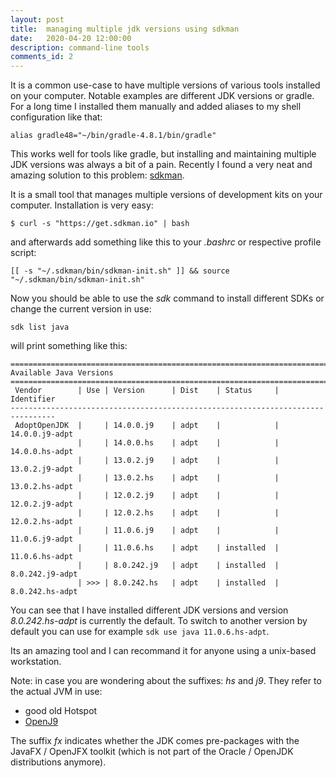 ```yaml
---
layout: post
title:  managing multiple jdk versions using sdkman
date:   2020-04-20 12:00:00
description: command-line tools
comments_id: 2
---
```


It is a common use-case to have multiple versions of various tools installed on your computer.
Notable examples are different JDK versions or gradle. For a long time I installed them manually
and added aliases to my shell configuration like that:

```shell script
alias gradle48="~/bin/gradle-4.8.1/bin/gradle"
```

This works well for tools like gradle, but installing and maintaining multiple JDK versions was always
a bit of a pain. Recently I found a very neat and amazing solution to this problem: [sdkman](https://sdkman.io/).

It is a small tool that manages multiple versions of development kits on your computer. Installation is very easy:

```shell script
$ curl -s "https://get.sdkman.io" | bash
```

and afterwards add something like this to your _.bashrc_ or respective profile script:

```shell script
[[ -s "~/.sdkman/bin/sdkman-init.sh" ]] && source "~/.sdkman/bin/sdkman-init.sh"
```

Now you should be able to use the _sdk_ command to install different SDKs or change the current version in use:

```shell script
sdk list java
```

will print something like this:

```shell script
================================================================================
Available Java Versions
================================================================================
 Vendor        | Use | Version      | Dist    | Status     | Identifier
--------------------------------------------------------------------------------
 AdoptOpenJDK  |     | 14.0.0.j9    | adpt    |            | 14.0.0.j9-adpt      
               |     | 14.0.0.hs    | adpt    |            | 14.0.0.hs-adpt      
               |     | 13.0.2.j9    | adpt    |            | 13.0.2.j9-adpt      
               |     | 13.0.2.hs    | adpt    |            | 13.0.2.hs-adpt      
               |     | 12.0.2.j9    | adpt    |            | 12.0.2.j9-adpt      
               |     | 12.0.2.hs    | adpt    |            | 12.0.2.hs-adpt      
               |     | 11.0.6.j9    | adpt    |            | 11.0.6.j9-adpt      
               |     | 11.0.6.hs    | adpt    | installed  | 11.0.6.hs-adpt      
               |     | 8.0.242.j9   | adpt    | installed  | 8.0.242.j9-adpt     
               | >>> | 8.0.242.hs   | adpt    | installed  | 8.0.242.hs-adpt     
```

You can see that I have installed different JDK versions and version _8.0.242.hs-adpt_ is currently the default.
To switch to another version by default you can use for example ```sdk use java 11.0.6.hs-adpt```.

Its an amazing tool and I can recommand it for anyone using a unix-based workstation.

Note: in case you are wondering about the suffixes: _hs_ and _j9_. They refer to the actual JVM in use:

* good old Hotspot
* [OpenJ9](https://en.wikipedia.org/wiki/OpenJ9)

The suffix _fx_ indicates whether the JDK comes pre-packages with the JavaFX / OpenJFX toolkit
(which is not part of the Oracle / OpenJDK distributions anymore).